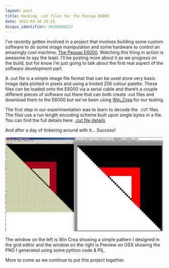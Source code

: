 ```yaml
---
layout: post
title: Hacking .cut files for the Passap E6000
date: 2012-03-30 15:25
disqus_identifier: 20180956227
---
```


I’ve recently gotten involved in a project that involves building some custom software to do some image manipulation and some hardware to control an amazingly cool machine; [The Passap E6000](http://www.knittingmachinemuseum.com/Passap_E6000.php). Watching this thing in action is awesome to say the least. I’ll be posting more about it as we progress on the build, but for know I’m just going to talk about the first real aspect of the software development part.

A .cut file is a simple image file format that can be used store very basic image data plotted in pixels and using a limited 256 colour palette. These files can be loaded onto the E6000 via a serial cable and there’s a couple different pieces of software out there that can both create .cut files and download them to the E6000 but we’ve been using [Win_Crea](http://www.offthestreet.net/Win_Crea/WiCrDwnl.php) for our testing.

The first step in our experimentation was to learn to decode the `.CUT` files. The files use a run length encoding scheme built upon single bytes in a file. You can find the full details here: [.cut file details](http://www.fileformat.info/format/drhalo/spec/f735fa9d62f348058fe6f6a70aca4f9e/view.htm)

And after a day of tinkering around with it… Success!

![Success](/assets/hacking-cut-files/success.png)

The window on the left is Win Crea showing a simple pattern I designed in the grid editor and the window on the right is Preview on OSX showing the PNG I generated using some python code & PIL.

More to come as we continue to put this project together.
